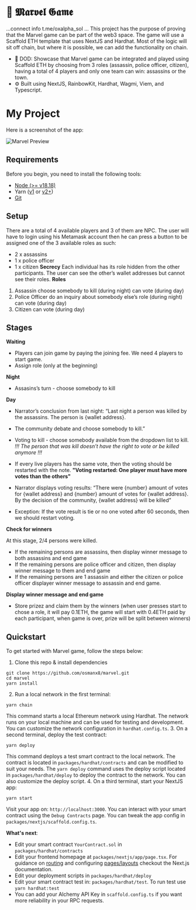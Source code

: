 # 🔫 𝕸𝖆𝖗𝖛𝖊𝖑 𝕲𝖆𝖒𝖊
...connect info
t.me/oxalpha_sol
...
This project has the purpose of proving that the Marvel game can be part of the web3 space. The game will use a Scaffold ETH template that uses NextJS and Hardhat. Most of the logic will sit off chain, but where it is possible, we can add the functionality on chain.
- 🧪 DOD: Showcase that Marvel game can be integrated and played using Scaffold ETH by choosing from 3 roles (assassin, police officer, citizen), having a total of 4 players and only one team can win: assassins or the town.
- ⚙️ Built using NextJS, RainbowKit, Hardhat, Wagmi, Viem, and Typescript.
# My Project

Here is a screenshot of the app:

![Marvel Preview](packages/assets/1.png)
## Requirements

Before you begin, you need to install the following tools:

- [Node (>= v18.18)](https://nodejs.org/en/download/)
- Yarn ([v1](https://classic.yarnpkg.com/en/docs/install/) or [v2+](https://yarnpkg.com/getting-started/install))
- [Git](https://git-scm.com/downloads)

## Setup

There are a total of 4 available players and 3 of them are NPC.
The user will have to login using his Metamask account then he can press a button to be assigned one of the 3 available roles as such:

- 2 x assassins
- 1 x police officer
- 1 x citizen
  **Secrecy**
  Each individual has its role hidden from the other participants.
  The user can see the other’s wallet addresses but cannot see their roles.
  **Roles**

1. Assassin
   choose somebody to kill (during night)
   can vote (during day)
2. Police Officer
   do an inquiry about somebody else’s role (during night)
   can vote (during day)
3. Citizen
   can vote (during day)

## Stages

**Waiting**

- Players can join game by paying the joining fee. We need 4 players to start game.
- Assign role (only at the beginning)

**Night**

- Assasins’s turn - choose somebody to kill

**Day**

- Narrator’s conclusion from last night: “Last night a person was killed by
  the assassins. The person is {wallet address}.
- The community debate and choose somebody to kill.”
- Voting to kill - choose somebody available from the dropdown list to kill.
  _!!! The person that was kill doesn’t have the right to vote or be killed
  anymore !!!_
- If every live players has the same vote, then the voting should be restarted with the note. **"Voting restarted: One player must have more votes than the others"**

- Narrator displays voting results: “There were {number} amount of votes
  for {wallet address} and {number} amount of votes for {wallet address}. By
  the decision of the community, {wallet address} will be killed”
- Exception: If the vote result is tie or no one voted after 60 seconds, then we should restart voting.

**Check for winners**

At this stage, 2/4 persons were killed.

- If the remaining persons are assassins, then display winner message to both assassins and end game
- If the remaining persons are police officer and citizen, then display winner message to them and end game
- If the remaining persons are 1 assassin and either the citizen or police officer displayer winner message to assassin and end game.

**Display winner message and end game**

- Store prizez and claim them by the winners (when user presses start to chose a role, it will pay 0.1ETH, the game will start with 0.4ETH paid by each participant, when game is over, prize will be split between winners)

## Quickstart

To get started with Marvel game, follow the steps below:

1. Clone this repo & install dependencies

```
git clone https://github.com/osmanx8/marvel.git
cd marvel
yarn install
```

2. Run a local network in the first terminal:

```
yarn chain
```

This command starts a local Ethereum network using Hardhat. The network runs on your local machine and can be used for testing and development. You can customize the network configuration in `hardhat.config.ts`. 3. On a second terminal, deploy the test contract:

```
yarn deploy
```

This command deploys a test smart contract to the local network. The contract is located in `packages/hardhat/contracts` and can be modified to suit your needs. The `yarn deploy` command uses the deploy script located in `packages/hardhat/deploy` to deploy the contract to the network. You can also customize the deploy script. 4. On a third terminal, start your NextJS app:

```
yarn start
```

Visit your app on: `http://localhost:3000`. You can interact with your smart contract using the `Debug Contracts` page. You can tweak the app config in `packages/nextjs/scaffold.config.ts`.

**What's next**:

- Edit your smart contract `YourContract.sol` in `packages/hardhat/contracts`
- Edit your frontend homepage at `packages/nextjs/app/page.tsx`. For guidance on [routing](https://nextjs.org/docs/app/building-your-application/routing/defining-routes) and configuring [pages/layouts](https://nextjs.org/docs/app/building-your-application/routing/pages-and-layouts) checkout the Next.js documentation.
- Edit your deployment scripts in `packages/hardhat/deploy`
- Edit your smart contract test in: `packages/hardhat/test`. To run test use `yarn hardhat:test`
- You can add your Alchemy API Key in `scaffold.config.ts` if you want more reliability in your RPC requests.
